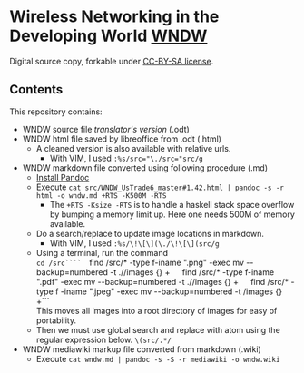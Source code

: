 # Wireless Networking in the Developing World [WNDW](http://wndw.net/)

Digital source copy, forkable under [CC-BY-SA license](http://creativecommons.org/licenses/by-sa/3.0/).

## Contents

This repository contains:

* WNDW source file _translator's version_ (.odt)
* WNDW html file saved by libreoffice from .odt (.html)
    * A cleaned version is also available with relative urls.
        * With VIM, I used `:%s/src="\./src="src/g`
* WNDW markdown file converted using following procedure (.md)
    * [Install Pandoc](http://johnmacfarlane.net/pandoc/installing.html)
    * Execute `cat src/WNDW_UsTrade6_master#1.42.html | pandoc -s -r html -o wndw.md +RTS -K500M -RTS`
        * The `+RTS -Ksize -RTS` is to handle a haskell stack space overflow by bumping a memory limit up. Here one needs 500M of memory available.
    * Do a search/replace to update image locations in markdown.
        * With VIM, I used `:%s/\!\[\](\./\!\[\](src/g`
    * Using a terminal, run the command  
	``` cd /src````  
	```find /src/* -type f-iname ".png" -exec mv --backup=numbered -t .//images {} +```  
	```find /src/* -type f-iname ".pdf" -exec mv --backup=numbered -t .//images {} +```  
	```find /src/* -type f -iname ".jpeg" -exec mv --backup=numbered -t /images {} +```  
	This moves all images into a root directory of images for easy of portability.
    * Then we must use global search and replace with atom using the regular expression below.
    ```\(src/.*/```
* WNDW mediawiki markup file converted from markdown (.wiki)
    * Execute `cat wndw.md | pandoc -s -S -r mediawiki -o wndw.wiki`

```

